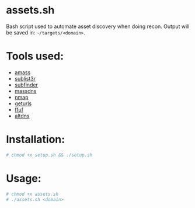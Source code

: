 # assets.sh
Bash script used to automate asset discovery when doing recon. Output will be saved in: `~/targets/<domain>`.

# Tools used:
- [amass](https://github.com/OWASP/Amass)
- [sublist3r](https://github.com/aboul3la/Sublist3r)
- [subfinder](https://github.com/projectdiscovery/subfinder)
- [massdns](https://github.com/blechschmidt/massdns/tree/v0.2)
- [nmap](https://nmap.org/)
- [geturls](https://github.com/mr-n30/geturls)
- [ffuf](https://github.com/ffuf/ffuf)
- [altdns](https://github.com/infosec-au/altdns)

# Installation:
```bash
# chmod +x setup.sh && ./setup.sh
```

# Usage:
```bash
# chmod +x assets.sh
# ./assets.sh <domain>
```
